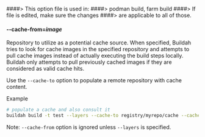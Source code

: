 ####> This option file is used in:
####>   podman build, farm build
####> If file is edited, make sure the changes
####> are applicable to all of those.
#### **--cache-from**=*image*

Repository to utilize as a potential cache source. When specified, Buildah tries to look for
cache images in the specified repository and attempts to pull cache images instead of actually
executing the build steps locally. Buildah only attempts to pull previously cached images if they
are considered as valid cache hits.

Use the `--cache-to` option to populate a remote repository with cache content.

Example

```bash
# populate a cache and also consult it
buildah build -t test --layers --cache-to registry/myrepo/cache --cache-from registry/myrepo/cache .
```

Note: `--cache-from` option is ignored unless `--layers` is specified.
